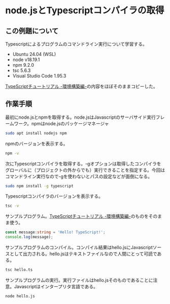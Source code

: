 # node.jsとTypescriptコンパイラの取得
## この例題について

Typescriptによるプログラムのコマンドライン実行について学習する。
- Ubuntu 24.04 (WSL)
- node v18.19.1
- npm 9.2.0
- tsc 5.6.3
- Visual Studio Code 1.95.3

[TypeScriptチュートリアル -環境構築編-](https://qiita.com/ochiochi/items/efdaa0ae7d8c972c8103)の内容をほぼそのままコピーした。

## 作業手順

最初にnode.jsとnpmを取得する。node.jsはJavascriptのサーバサイド実行フレームワーク。npmはnode.jsのパッケージマネージャ
```sh
sudo apt install nodejs npm
```
npmのバージョンを表示する。
```sh
npm -v
```
次にTypescriptコンパイラを取得する。-gオプションは取得したコンパイラをグローバルに（プロジェクトの外からでも）実行できることを指定する。今回はコマンドライン実行なので-gを使わないとパスの設定などが面倒になる。
```sh
sudo npm install -g typescript
```
Typescriptコンパイラのバージョンを表示する。
```sh
tsc -v
```
サンプルプログラム。[TypeScriptチュートリアル -環境構築編-](https://qiita.com/ochiochi/items/efdaa0ae7d8c972c8103)のものをそのまま使う。
```ts:hello.ts
const message:string = 'Hello! TypeScript!';
console.log(message);
```
サンプルプログラムのコンパイル。コンパイル結果はhello.jsにJavascriptソースとして出力される。hello.jsはテキストファイルなので人間にとって可読である。
```sh
tsc hello.ts
```
サンプルプログラムの実行。実行ファイルはhello.jsそのものであることに注意。Javascriptはインタープリタ言語である。
```sh
node hello.js
```
